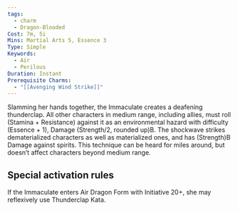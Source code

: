 ```yaml
---
tags:
  - charm
  - Dragon-Blooded
Cost: 7m, 5i
Mins: Martial Arts 5, Essence 3
Type: Simple
Keywords:
  - Air
  - Perilous
Duration: Instant
Prerequisite Charms:
  - "[[Avenging Wind Strike]]"
---
```

Slamming her hands together, the Immaculate creates a deafening thunderclap. All other characters in medium range, including allies, must roll (Stamina + Resistance) against it as an environmental hazard with difficulty (Essence + 1), Damage (Strength/2, rounded up)B. The shockwave strikes dematerialized characters as well as materialized ones, and has (Strength)B Damage against spirits. This technique can be heard for miles around, but doesn’t affect characters beyond medium range. 

## Special activation rules

If the Immaculate enters Air Dragon Form with Initiative 20+, she may reflexively use Thunderclap Kata.